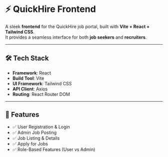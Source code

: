 # ⚡️ QuickHire Frontend

A sleek **frontend** for the QuickHire job portal, built with **Vite + React + Tailwind CSS**.  
It provides a seamless interface for both **job seekers** and **recruiters**.

---

## 🛠️ Tech Stack
- **Framework**: React
- **Build Tool**: Vite
- **UI Framework**: Tailwind CSS
- **API Client**: Axios
- **Routing**: React Router DOM

---

## 🌟 Features
- ✅ User Registration & Login
- ✅ Admin Job Posting
- ✅ Job Listing & Details
- ✅ Apply for Jobs
- ✅ Role-Based Features (User vs Admin)
